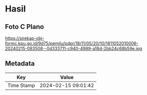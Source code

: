 # Hasil

## Foto C Plano

https://sirekap-obj-formc.kpu.go.id/9d75/pemilu/pdpr/18/11/05/20/10/1811052010006-20240215-083508--0d333711-c940-4989-a18d-2bb24c68b59e.jpg


## Metadata

| Key        | Value               |
| ---------- | ------------------- |
| Time Stamp | 2024-02-15 09:01:42 |



